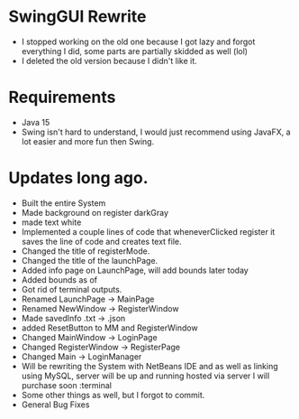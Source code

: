 # SwingGUI Rewrite
- I stopped working on the old one because I got lazy and forgot everything I did, some parts are partially skidded as
  well (lol)
- I deleted the old version because I didn't like it.

# Requirements
- Java 15
- Swing isn't hard to understand, I would just recommend using JavaFX, a lot easier and more fun then Swing.

# Updates long ago.
- Built the entire System
- Made background on register darkGray
- made text white
- Implemented a couple lines of code that wheneverClicked register it saves the line of code and creates text file.
- Changed the title of registerMode.
- Changed the title of the launchPage.
- Added info page on LaunchPage, will add bounds later today
- Added bounds as of
- Got rid of terminal outputs.
- Renamed LaunchPage -> MainPage
- Renamed NewWindow -> RegisterWindow
- Made savedInfo .txt -> .json
- added ResetButton to MM and RegisterWindow
- Changed MainWindow -> LoginPage
- Changed RegisterWindow -> RegisterPage
- Changed Main -> LoginManager
- Will be rewriting the System with NetBeans IDE and as well as linking using MySQL, server will be up and running
  hosted via server I will purchase soon :terminal
- Some other things as well, but I forgot to commit.
- General Bug Fixes